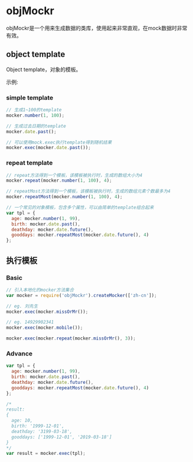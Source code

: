 # objMockr

objMockr是一个用来生成数据的类库，使用起来非常直观，在mock数据时非常有效。

## object template

Object template，对象的模板。

示例: 

### simple template

``` javascript
// 生成1~100的template
mocker.number(1, 100);

// 生成过去日期的template
mocker.date.past();

// 可以使用mock.exec执行template得到随机结果
mocker.exec(mocker.date.past());
```

### repeat template
``` javascript
// repeat方法得到一个模板，该模板被执行时，生成的数组大小为4
mocker.repeat(mocker.number(1, 100), 4);

// repeatMost方法得到一个模板，该模板被执行时，生成的数组元素个数最多为4
mocker.repeatMost(mocker.number(1, 100), 4);

// 一个常见的对象模板，包含多个属性，可以由简单的template组合起来
var tpl = {
  age: mocker.number(1, 99),
  birth: mocker.date.past(),
  deathday: mocker.date.future(),
  gooddays: mocker.repeatMost(mocker.date.future(), 4)
};
```

## 执行模板

### Basic

``` javascript
// 引入本地化的mocker方法集合
var mocker = require('objMockr').createMocker(['zh-cn']);

// eg. 刘先生
mocker.exec(mocker.missOrMr());

// eg. 14929902341
mocker.exec(mocker.mobile());

mocker.exec(mocker.repeat(mocker.missOrMr(), 3));
```

### Advance

``` javascript
var tpl = {
  age: mocker.number(1, 99),
  birth: mocker.date.past(),
  deathday: mocker.date.future(),
  gooddays: mocker.repeatMost(mocker.date.future(), 4)
};

/*
result: 
{
  age: 10,
  birth: '1999-12-01',
  deathday: '3199-03-18',
  gooddays: ['1999-12-01', '2019-03-18']
}
*/
var result = mocker.exec(tpl);
```

